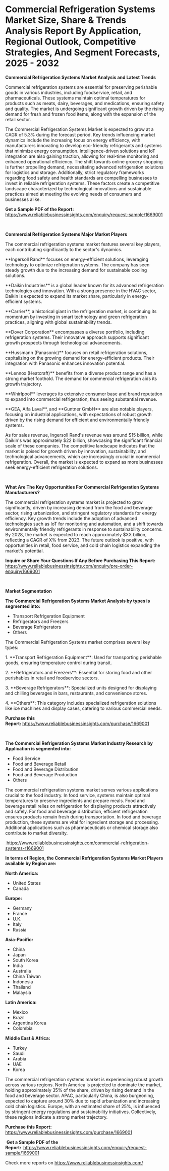 <p><h1>Commercial Refrigeration Systems Market Size, Share & Trends Analysis Report By Application, Regional Outlook, Competitive Strategies, And Segment Forecasts, 2025 - 2032</h1></p><p><strong>Commercial Refrigeration Systems Market Analysis and Latest Trends</strong></p>
<p><p>Commercial refrigeration systems are essential for preserving perishable goods in various industries, including foodservice, retail, and pharmaceuticals. These systems maintain optimal temperatures for products such as meats, dairy, beverages, and medications, ensuring safety and quality. The market is undergoing significant growth driven by the rising demand for fresh and frozen food items, along with the expansion of the retail sector.</p><p>The Commercial Refrigeration Systems Market is expected to grow at a CAGR of 5.3% during the forecast period. Key trends influencing market dynamics include the increasing focus on energy efficiency, with manufacturers innovating to develop eco-friendly refrigerants and systems that minimize energy consumption. Intelligence-driven solutions and IoT integration are also gaining traction, allowing for real-time monitoring and enhanced operational efficiency. The shift towards online grocery shopping is further propelling demand, necessitating advanced refrigeration solutions for logistics and storage. Additionally, strict regulatory frameworks regarding food safety and health standards are compelling businesses to invest in reliable refrigeration systems. These factors create a competitive landscape characterized by technological innovations and sustainable practices aimed at meeting the evolving needs of consumers and businesses alike.</p></p>
<p><strong>Get a Sample PDF of the Report:&nbsp;</strong> <a href="https://www.reliablebusinessinsights.com/enquiry/request-sample/1669001?utm_campaign=2221&utm_medium=2&utm_source=Github&utm_content=ia&utm_term=17022025&utm_id=commercial-refrigeration-systems">https://www.reliablebusinessinsights.com/enquiry/request-sample/1669001</a></p>
<p>&nbsp;</p>
<p><strong>Commercial Refrigeration Systems Major Market Players</strong></p>
<p><p>The commercial refrigeration systems market features several key players, each contributing significantly to the sector's dynamics. </p><p>**Ingersoll Rand** focuses on energy-efficient solutions, leveraging technology to optimize refrigeration systems. The company has seen steady growth due to the increasing demand for sustainable cooling solutions.</p><p>**Daikin Industries** is a global leader known for its advanced refrigeration technologies and innovation. With a strong presence in the HVAC sector, Daikin is expected to expand its market share, particularly in energy-efficient systems.</p><p>**Carrier**, a historical giant in the refrigeration market, is continuing its momentum by investing in smart technology and green refrigeration practices, aligning with global sustainability trends.</p><p>**Dover Corporation** encompasses a diverse portfolio, including refrigeration systems. Their innovative approach supports significant growth prospects through technological advancements.</p><p>**Hussmann (Panasonic)** focuses on retail refrigeration solutions, capitalizing on the growing demand for energy-efficient products. Their integration with Panasonic enhances innovation potential.</p><p>**Lennox (Heatcraft)** benefits from a diverse product range and has a strong market foothold. The demand for commercial refrigeration aids its growth trajectory.</p><p>**Whirlpool** leverages its extensive consumer base and brand reputation to expand into commercial refrigeration, thus seeing substantial revenue.</p><p>**GEA, Alfa Laval**, and **Guntner GmbH** are also notable players, focusing on industrial applications, with expectations of robust growth driven by the rising demand for efficient and environmentally friendly systems.</p><p>As for sales revenue, Ingersoll Rand's revenue was around $15 billion, while Daikin's was approximately $22 billion, showcasing the significant financial scale of these companies. The competitive landscape indicates that the market is poised for growth driven by innovation, sustainability, and technological advancements, which are increasingly crucial in commercial refrigeration. Overall, the market is expected to expand as more businesses seek energy-efficient refrigeration solutions.</p></p>
<p>&nbsp;</p>
<p><strong>What Are The Key Opportunities For Commercial Refrigeration Systems Manufacturers?</strong></p>
<p><p>The commercial refrigeration systems market is projected to grow significantly, driven by increasing demand from the food and beverage sector, rising urbanization, and stringent regulatory standards for energy efficiency. Key growth trends include the adoption of advanced technologies such as IoT for monitoring and automation, and a shift towards environmentally friendly refrigerants in response to sustainability concerns. By 2028, the market is expected to reach approximately $XX billion, reflecting a CAGR of X% from 2023. The future outlook is positive, with opportunities in retail, food service, and cold chain logistics expanding the market's potential.</p></p>
<p><strong>Inquire or Share Your Questions If Any Before Purchasing This Report:</strong> <a href="https://www.reliablebusinessinsights.com/enquiry/pre-order-enquiry/1669001?utm_campaign=2221&utm_medium=2&utm_source=Github&utm_content=ia&utm_term=17022025&utm_id=commercial-refrigeration-systems">https://www.reliablebusinessinsights.com/enquiry/pre-order-enquiry/1669001</a></p>
<p>&nbsp;</p>
<p><strong>Market Segmentation</strong></p>
<p><strong>The Commercial Refrigeration Systems Market Analysis by types is segmented into:</strong></p>
<p><ul><li>Transport Refrigeration Equipment</li><li>Refrigerators and Freezers</li><li>Beverage Refrigerators</li><li>Others</li></ul></p>
<p><p>The Commercial Refrigeration Systems market comprises several key types: </p><p>1. **Transport Refrigeration Equipment**: Used for transporting perishable goods, ensuring temperature control during transit.</p><p>2. **Refrigerators and Freezers**: Essential for storing food and other perishables in retail and foodservice sectors.</p><p>3. **Beverage Refrigerators**: Specialized units designed for displaying and chilling beverages in bars, restaurants, and convenience stores.</p><p>4. **Others**: This category includes specialized refrigeration solutions like ice machines and display cases, catering to various commercial needs.</p></p>
<p><strong>Purchase this Report:&nbsp;</strong><a href="https://www.reliablebusinessinsights.com/purchase/1669001?utm_campaign=2221&utm_medium=2&utm_source=Github&utm_content=ia&utm_term=17022025&utm_id=commercial-refrigeration-systems">https://www.reliablebusinessinsights.com/purchase/1669001</a></p>
<p>&nbsp;</p>
<p><strong>The Commercial Refrigeration Systems Market Industry Research by Application is segmented into:</strong></p>
<p><ul><li>Food Service</li><li>Food and Beverage Retail</li><li>Food and Beverage Distribution</li><li>Food and Beverage Production</li><li>Others</li></ul></p>
<p><p>The commercial refrigeration systems market serves various applications crucial to the food industry. In food service, systems maintain optimal temperatures to preserve ingredients and prepare meals. Food and beverage retail relies on refrigeration for displaying products attractively and safely. For food and beverage distribution, efficient refrigeration ensures products remain fresh during transportation. In food and beverage production, these systems are vital for ingredient storage and processing. Additional applications such as pharmaceuticals or chemical storage also contribute to market diversity.</p></p>
<p><a href="https://www.reliablebusinessinsights.com/commercial-refrigeration-systems-r1669001?utm_campaign=2221&utm_medium=2&utm_source=Github&utm_content=ia&utm_term=17022025&utm_id=commercial-refrigeration-systems">&nbsp;https://www.reliablebusinessinsights.com/commercial-refrigeration-systems-r1669001</a></p>
<p><strong>In terms of Region, the Commercial Refrigeration Systems Market Players available by Region are:</strong></p>
<p>
    <p> <strong> North America: </strong>
        <ul>
            <li>United States</li>
            <li>Canada</li>
        </ul>
        </p> 
    <p> <strong> Europe: </strong>
        <ul>
            <li>Germany</li>
            <li>France</li>
            <li>U.K.</li>
            <li>Italy</li>
            <li>Russia</li>
        </ul>
        </p> 
    <p> <strong> Asia-Pacific: </strong>
        <ul>
            <li>China</li>
            <li>Japan</li>
            <li>South Korea</li>
            <li>India</li>
            <li>Australia</li>
            <li>China Taiwan</li>
            <li>Indonesia</li>
            <li>Thailand</li>
            <li>Malaysia</li>
        </ul>
        </p> 
    <p> <strong> Latin America: </strong>
        <ul>
            <li>Mexico</li>
            <li>Brazil</li>
            <li>Argentina Korea</li>
            <li>Colombia</li>
        </ul>
        </p> 
    <p> <strong> Middle East & Africa: </strong>
        <ul>
            <li>Turkey</li>
            <li>Saudi</li>
            <li>Arabia</li>
            <li>UAE</li>
            <li>Korea</li>
        </ul>
    </p>
    </p>
<p><p>The commercial refrigeration systems market is experiencing robust growth across various regions. North America is projected to dominate the market, holding approximately 35% of the share, driven by rising demand in the food and beverage sector. APAC, particularly China, is also burgeoning, expected to capture around 30% due to rapid urbanization and increasing cold chain logistics. Europe, with an estimated share of 25%, is influenced by stringent energy regulations and sustainability initiatives. Collectively, these regions indicate a strong market trajectory.</p></p>
<p><strong>Purchase this Report: </strong><a href="https://www.reliablebusinessinsights.com/purchase/1669001?utm_campaign=2221&utm_medium=2&utm_source=Github&utm_content=ia&utm_term=17022025&utm_id=commercial-refrigeration-systems">https://www.reliablebusinessinsights.com/purchase/1669001</a></p>
<p>&nbsp;<strong>Get a Sample PDF of the Report:&nbsp;&nbsp;</strong><a href="https://www.reliablebusinessinsights.com/enquiry/request-sample/1669001?utm_campaign=2221&utm_medium=2&utm_source=Github&utm_content=ia&utm_term=17022025&utm_id=commercial-refrigeration-systems">https://www.reliablebusinessinsights.com/enquiry/request-sample/1669001</a></p>
<p><strong></strong></p>
<p>Check more reports on <a href="https://www.reliablebusinessinsights.com/?utm_campaign=2221&utm_medium=2&utm_source=Github&utm_content=ia&utm_term=17022025&utm_id=commercial-refrigeration-systems">https://www.reliablebusinessinsights.com/</a></p>